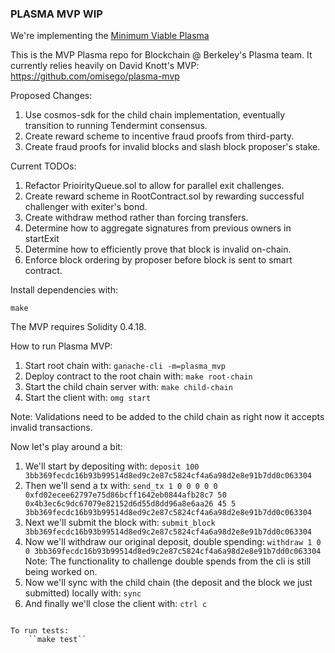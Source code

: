 ### PLASMA MVP WIP

We're implementing the [Minimum Viable Plasma](https://ethresear.ch/t/minimal-viable-plasma/426)

This is the MVP Plasma repo for Blockchain @ Berkeley's Plasma team. 
It currently relies heavily on David Knott's MVP: https://github.com/omisego/plasma-mvp

Proposed Changes:
1. Use cosmos-sdk for the child chain implementation, eventually transition to running Tendermint consensus.
2. Create reward scheme to incentive fraud proofs from third-party.
3. Create fraud proofs for invalid blocks and slash block proposer's stake.

Current TODOs:
1. Refactor PrioirityQueue.sol to allow for parallel exit challenges.
2. Create reward scheme in RootContract.sol by rewarding successful challenger with exiter's bond.
3. Create withdraw method rather than forcing transfers.
4. Determine how to aggregate signatures from previous owners in startExit
5. Determine how to efficiently prove that block is invalid on-chain.
6. Enforce block ordering by proposer before block is sent to smart contract.

Install dependencies with:

``make``

The MVP requires Solidity 0.4.18.

How to run Plasma MVP:

1. Start root chain with: ``ganache-cli -m=plasma_mvp``
2. Deploy contract to the root chain with:
``make root-chain``
3. Start the child chain server with:
``make child-chain``
4. Start the client with:
``omg start``

Note: Validations need to be added to the child chain as right now it accepts invalid transactions.

Now let's play around a bit:
1. We'll start by depositing with: ``deposit 100 3bb369fecdc16b93b99514d8ed9c2e87c5824cf4a6a98d2e8e91b7dd0c063304``
2. Then we'll send a tx with: ``send_tx 1 0 0 0 0 0 0xfd02ecee62797e75d86bcff1642eb0844afb28c7 50 0x4b3ec6c9dc67079e82152d6d55d8dd96a8e6aa26 45 5 3bb369fecdc16b93b99514d8ed9c2e87c5824cf4a6a98d2e8e91b7dd0c063304``
3.  Next we'll submit the block with: ``submit_block 3bb369fecdc16b93b99514d8ed9c2e87c5824cf4a6a98d2e8e91b7dd0c063304``
4. Now we'll withdraw our original deposit, double spending:
``withdraw 1 0 0 3bb369fecdc16b93b99514d8ed9c2e87c5824cf4a6a98d2e8e91b7dd0c063304``
Note: The functionality to challenge double spends from the cli is still being worked on.
5. Now we'll sync with the child chain (the deposit and the block we just submitted) locally with: ``sync``
6. And finally we'll close the client with: `ctrl c`
````

To run tests:
    ``make test``
